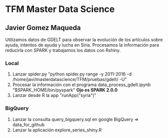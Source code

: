 # TFM Master Data Science
## Javier Gomez Maqueda

Utilizamos datos de GDELT para observar la evolución de los artículos sobre ayuda, intentos de ayuda y lucha en Siria. Procesamos la información para reducirla con SPARK y trabajamos los datos con Rshiny.

### Local
1. Lanzar spider.py "python spider.py range -y 2011-2016 -d /home/javi/masterdatascience/TFM/pruebas/gdelt/ -U"
2. Procesar la información con el programa data_process_gdelt.ipynb "$SPARK_HOME/bin/pyspark" **Ojo es SPARK 2.0.0**
3. Lanzar desde R la app "runApp("syria")"

### BigQuery
1. Lanzar la consulta query_bigquery.sql en google BigQuery => data_for_github
2. Lanzar la aplicación explore_series_shiny.R
